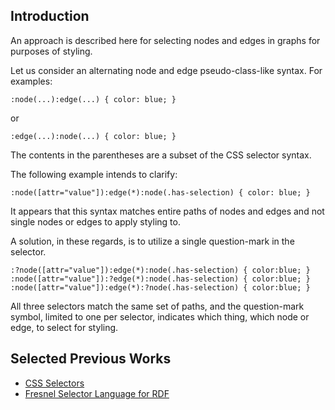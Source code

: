 ## Introduction

An approach is described here for selecting nodes and edges in graphs for purposes of styling.

Let us consider an alternating node and edge pseudo-class-like syntax. For examples:
```
:node(...):edge(...) { color: blue; }
```
or
```
:edge(...):node(...) { color: blue; }
```
The contents in the parentheses are a subset of the CSS selector syntax.

The following example intends to clarify:
```
:node([attr="value"]):edge(*):node(.has-selection) { color: blue; }
```

It appears that this syntax matches entire paths of nodes and edges and not single nodes or edges to apply styling to.

A solution, in these regards, is to utilize a single question-mark in the selector.

```
:?node([attr="value"]):edge(*):node(.has-selection) { color:blue; }
:node([attr="value"]):?edge(*):node(.has-selection) { color:blue; }
:node([attr="value"]):edge(*):?node(.has-selection) { color:blue; }
```

All three selectors match the same set of paths, and the question-mark symbol, limited to one per selector, indicates which thing, which node or edge, to select for styling.

## Selected Previous Works
* [CSS Selectors](https://www.w3.org/TR/selectors-4/)
* [Fresnel Selector Language for RDF](https://www.w3.org/2005/04/fresnel-info/fsl/)
